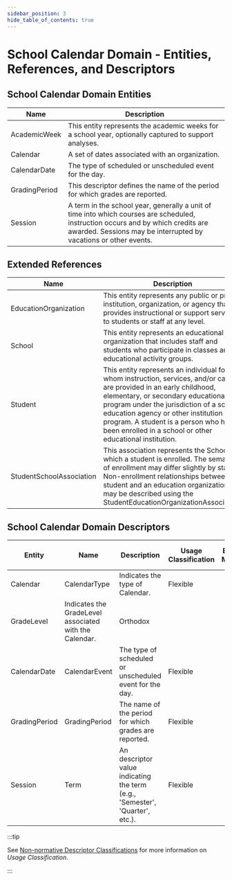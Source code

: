 ```yaml
---
sidebar_position: 3
hide_table_of_contents: true
---
```


# School Calendar Domain - Entities, References, and Descriptors

## School Calendar Domain Entities

| Name | Description |
| --- | --- |
| AcademicWeek | This entity represents the academic weeks for a school year, optionally captured to support analyses. |
| Calendar | A set of dates associated with an organization. |
| CalendarDate | The type of scheduled or unscheduled event for the day. |
| GradingPeriod | This descriptor defines the name of the period for which grades are reported. |
| Session | A term in the school year, generally a unit of time into which courses are scheduled, instruction occurs and by which credits are awarded. Sessions may be interrupted by vacations or other events. |

## Extended References

| Name | Description |
| --- | --- |
| EducationOrganization | This entity represents any public or private institution, organization, or agency that provides instructional or support services to students or staff at any level. |
| School | This entity represents an educational organization that includes staff and students who participate in classes and educational activity groups. |
| Student | This entity represents an individual for whom instruction, services, and/or care are provided in an early childhood, elementary, or secondary educational program under the jurisdiction of a school, education agency or other institution or program. A student is a person who has been enrolled in a school or other educational institution. |
| StudentSchoolAssociation | This association represents the School in which a student is enrolled. The semantics of enrollment may differ slightly by state. Non-enrollment relationships between a student and an education organization may be described using the StudentEducationOrganizationAssociation. |

## School Calendar Domain Descriptors

| Entity | Name | Description | Usage Classification | EDFacts Mapping | Commonly Used | Commonly State-Defined |
| --- | --- | --- | --- | --- | --- | --- |
| Calendar | CalendarType | Indicates the type of Calendar. | Flexible |     |     |     |
| GradeLevel | Indicates the GradeLevel associated with the Calendar. | Orthodox |     |     |     |
| CalendarDate | CalendarEvent | The type of scheduled or unscheduled event for the day. | Flexible |     |     |     |
| GradingPeriod | GradingPeriod | The name of the period for which grades are reported. | Flexible |     |     |     |
| Session | Term | An descriptor value indicating the term (e.g., 'Semester', 'Quarter', etc.). | Flexible |     |     |     |

:::tip

See [Non-normative Descriptor
Classifications](/reference/data-exchange/technical-articles/non-normative-descriptor-classifications)
for more information on _Usage Classification_.

:::
